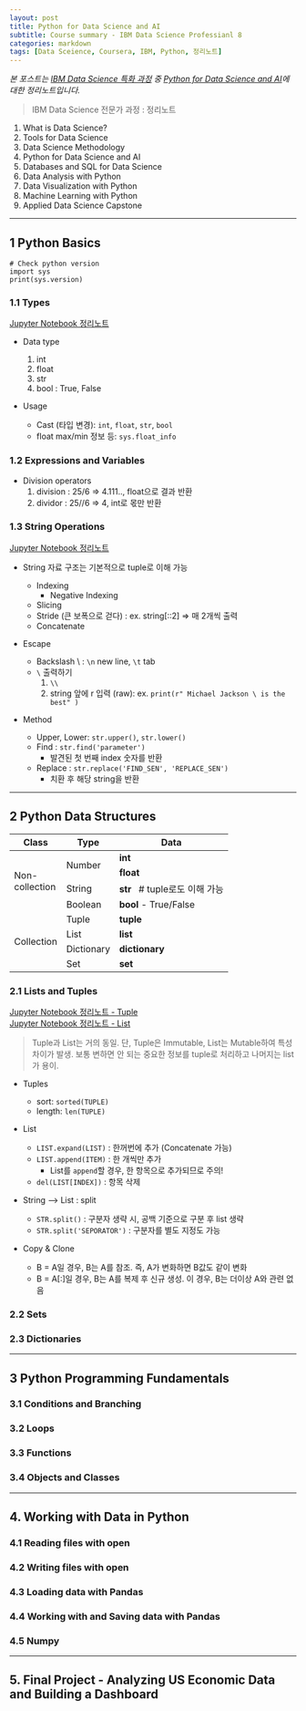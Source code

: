 ```yaml
---
layout: post
title: Python for Data Science and AI
subtitle: Course summary - IBM Data Science Professianl 8
categories: markdown
tags: [Data Sceience, Coursera, IBM, Python, 정리노트]
---
```


*본 포스트는 [IBM Data Science 특화 과정][coursera-ibm-ds] 중 [Python for Data Science and AI][coursera-ibm-ds-4]에 대한 정리노트입니다.*

> IBM Data Science 전문가 과정 : 정리노트   
  1. What is Data Science?
  1. Tools for Data Science
  1. Data Science Methodology
  1. Python for Data Science and AI
  1. Databases and SQL for Data Science
  1. Data Analysis with Python
  1. Data Visualization with Python
  1. Machine Learning with Python
  1. Applied Data Science Capstone

***

## 1 Python Basics

~~~Notebook
# Check python version
import sys
print(sys.version)
~~~

### 1.1 Types
[Jupyter Notebook 정리노트][ipynb-4-1-1]

* Data type
    1. int
    2. float
    3. str
    4. bool : True, False

* Usage
    * Cast (타입 변경): `int`, `float`, `str`, `bool`
    * float max/min 정보 등: `sys.float_info`

### 1.2 Expressions and Variables

* Division operators
    1. division : 25/6 => 4.111.., float으로 결과 반환
    2. dividor : 25//6 => 4, int로 몫만 반환

### 1.3 String Operations
[Jupyter Notebook 정리노트][ipynb-4-1-2]

* String 자료 구조는 기본적으로 tuple로 이해 가능
  * Indexing
    * Negative Indexing
  * Slicing
  * Stride (큰 보폭으로 걷다) : ex. string[::2] => 매 2개씩 출력
  * Concatenate

* Escape
  * Backslash \ : `\n` new line, `\t` tab
  * `\` 출력하기
    1. `\\`
    2. string 앞에 r 입력 (raw): ex. `print(r" Michael Jackson \ is the best" )`

* Method
  * Upper, Lower: `str.upper()`, `str.lower()`
  * Find : `str.find('parameter')`
    * 발견된 첫 번째 index 숫자를 반환
  * Replace : `str.replace('FIND_SEN', 'REPLACE_SEN')`
    * 치환 후 해당 string을 반환

***

## 2 Python Data Structures

<table>
    <thead>
        <tr>
            <th>Class</th>
            <th>Type</th>
            <th>Data</th>
        </tr>
    </thead>
    <tbody>
        <tr>
            <td rowspan=4>Non-<br>collection</td>
            <td rowspan=2>Number</td>
            <td><strong>int</strong></td>
        </tr>
        <tr>
            <td><strong>float</strong></td>
        </tr>
        <tr>
            <td>String</td>
            <td><strong>str</strong>&nbsp&nbsp&nbsp# tuple로도 이해 가능</td>
        </tr>
        <tr>
            <td>Boolean</td>
            <td><strong>bool</strong> - True/False</td>
        </tr>
        <tr>
            <td rowspan=4>Collection</td>
            <td>Tuple</td>
            <td><strong>tuple</strong></td>
        </tr>
        <tr>
            <td>List</td>
            <td colspan=2><strong>list</strong></td>
        </tr>
        <tr>
            <td>Dictionary</td>
            <td colspan=2><strong>dictionary</strong></td>
        </tr>
        <tr>
            <td>Set</td>
            <td colspan=2><strong>set</strong></td>
        </tr>
    </tbody>
</table>

### 2.1 Lists and Tuples
[Jupyter Notebook 정리노트 - Tuple][ipynb-4-2-1]   
[Jupyter Notebook 정리노트 - List][ipynb-4-2-2]

> Tuple과 List는 거의 동일. 단, Tuple은 Immutable, List는 Mutable하여 특성 차이가 발생. 보통 변하면 안 되는 중요한 정보를 tuple로 처리하고 나머지는 list가 용이.

* Tuples
  * sort: `sorted(TUPLE)`
  * length: `len(TUPLE)`

* List
  * `LIST.expand(LIST)` : 한꺼번에 추가 (Concatenate 가능)
  * `LIST.append(ITEM)` : 한 개씩만 추가
    * List를 `append`할 경우, 한 항목으로 추가되므로 주의!
  * `del(LIST[INDEX])` : 항목 삭제

* String --> List : split
  * `STR.split()` : 구분자 생략 시, 공백 기준으로 구분 후 list 생략
  * `STR.split('SEPORATOR')` : 구분자를 별도 지정도 가능

* Copy & Clone
  * B = A일 경우, B는 A를 참조. 즉, A가 변화하면 B값도 같이 변화
  * B = A[:]일 경우, B는 A를 복제 후 신규 생성. 이 경우, B는 더이상 A와 관련 없음

### 2.2 Sets

### 2.3 Dictionaries


***

## 3 Python Programming Fundamentals

### 3.1 Conditions and Branching

### 3.2 Loops

### 3.3 Functions

### 3.4 Objects and Classes

***

## 4. Working with Data in Python

### 4.1 Reading files with open

### 4.2 Writing files with open

### 4.3 Loading data with Pandas

### 4.4 Working with and Saving data with Pandas

### 4.5 Numpy

***

## 5. Final Project - Analyzing US Economic Data and Building a Dashboard


[coursera-ibm-ds]: https://www.coursera.org/professional-certificates/ibm-data-science
[coursera-ibm-ds-4]: https://www.coursera.org/learn/python-for-applied-data-science-ai?specialization=ibm-data-science
[ipynb-4-1-1]: https://github.com/jamescbjeon/ibmDS/blob/master/4/PY0101EN-1-1-Types.ipynb
[ipynb-4-1-2]: https://github.com/jamescbjeon/ibmDS/blob/master/4/PY0101EN-1-2-Strings.ipynb
[ipynb-4-2-1]: https://github.com/jamescbjeon/ibmDS/blob/master/4/PY0101EN-2-1-Tuples.ipynb
[ipynb-4-2-2]: https://github.com/jamescbjeon/ibmDS/blob/master/4/PY0101EN-2-2-Lists.ipynb
